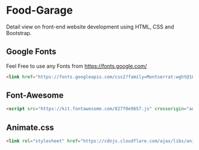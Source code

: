 # Food-Garage
Detail view on front-end website development using HTML, CSS and Bootstrap.

## Google Fonts
Feel Free to use any Fonts from https://fonts.google.com/
```html
<link href="https://fonts.googleapis.com/css2?family=Montserrat:wght@100;200;300;400;500;600;700&display=swap"
```
## Font-Awesome
```html
<script src="https://kit.fontawesome.com/827f0e9657.js" crossorigin="anonymous"></script>
```
## Animate.css
```html
<link rel="stylesheet" href="https://cdnjs.cloudflare.com/ajax/libs/animate.css/4.0.0/animate.min.css">
```
